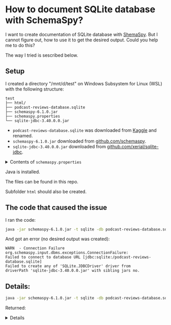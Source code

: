 How to document SQLite database with SchemaSpy?
==================================================

I want to create documentation of SQLite database with [ShemaSpy](https://schemaspy.org/). But I cannot figure out, how to use it to get the desired output.
Could you help me to do this?

The way I tried is sescribed below.

Setup
------

I created a directory "/mnt/d/test" on Windows Subsystem for Linux (WSL) with the following structure:

```
test
├── html/
├── podcast-reviews-database.sqlite
├── schemaspy-6.1.0.jar
├── schemaspy.properties
└── sqlite-jdbc-3.40.0.0.jar
```

- `podcast-reviews-database.sqlite` was downloaded from [Kaggle](https://www.kaggle.com/thoughtvector/podcastreviews) and renamed.
- `schemaspy-6.1.0.jar` downloaded from [github.com/schemaspy](https://github.com/schemaspy/schemaspy/releases).
- `sqlite-jdbc-3.40.0.0.jar` downloaded from [github.com/xerial/sqlite-jdbc](https://github.com/xerial/sqlite-jdbc/releases).

<details><summary> Contents of <code>schemaspy.properties</code> </summary>

(More about this file on https://schemaspy.readthedocs.io/en/latest/started.html#configuration)

```
# type of database. Run with -dbhelp for details
schemaspy.t=sqlite

# optional path to alternative jdbc drivers.
schemaspy.dp=sqlite-jdbc-3.40.0.0.jar

# output dir to save generated files
schemaspy.o=html/

# db scheme for which generate diagrams
schemaspy.s=dbo
```

---

</details>

Java is installed.

The files can be found in this repo.

Subfolder `html` should also be created.

The code that caused the issue
------------------------------

 I ran the code:
```sh
java -jar schemaspy-6.1.0.jar -t sqlite -db podcast-reviews-database.sqlite -sso -debug
```

And got an error (no desired output was created):

```
WARN  - Connection Failure
org.schemaspy.input.dbms.exceptions.ConnectionFailure: 
Failed to connect to database URL [jdbc:sqlite:/podcast-reviews-database.sqlite]
Failed to create any of 'SQLite.JDBCDriver' driver from 
driverPath 'sqlite-jdbc-3.40.0.0.jar' with sibling jars no.
```



Details:
------------

```sh
java -jar schemaspy-6.1.0.jar -t sqlite -db podcast-reviews-database.sqlite -sso -debug
```
Returned:

<details>


```
  ____       _                          ____
 / ___|  ___| |__   ___ _ __ ___   __ _/ ___| _ __  _   _ 
 \___ \ / __| '_ \ / _ \ '_ ` _ \ / _` \___ \| '_ \| | | |
  ___) | (__| | | |  __/ | | | | | (_| |___) | |_) | |_| |
 |____/ \___|_| |_|\___|_| |_| |_|\__,_|____/| .__/ \__, |
                                             |_|    |___/ 

                                              6.1.0

SchemaSpy generates an HTML representation of a database schema's relationships.
SchemaSpy comes with ABSOLUTELY NO WARRANTY.
SchemaSpy is free software and can be redistributed under the conditions of LGPL version 3 or later.
http://www.gnu.org/licenses/

INFO  - Starting Main v6.1.0 on ASUS-VG with PID 5734 (/mnt/d/test/schemaspy-6.1.0.jar started by gegznav in /mnt/d/test)
INFO  - The following profiles are active: default
INFO  - Found configuration file: schemaspy.properties
INFO  - Started Main in 3.093 seconds (JVM running for 4.159)
DEBUG - Debug enabled
INFO  - Loaded configuration from schemaspy.properties
INFO  - Starting schema analysis
DEBUG - Resolving dbType: sqlite ->
        schemaspy-6.1.0.jar!/BOOT-INF/classes!/org/schemaspy/types/sqlite.properties
DEBUG - DbSpecificOption name: 'db' value: 'podcast-reviews-database.sqlite' description: 'path to database or :memory:'
DEBUG - Unable to find driverClass 'SQLite.JDBCDriver'
WARN  - Connection Failure
org.schemaspy.input.dbms.exceptions.ConnectionFailure: Failed to connect to database URL [jdbc:sqlite:/podcast-reviews-database.sqlite] Failed to create any of 'SQLite.JDBCDriver' driver from driverPath 'sqlite-jdbc-3.40.0.0.jar' with sibling jars no.
Resulting in classpath:
        file:/mnt/d/test/sqlite-jdbc-3.40.0.0.jar

        at org.schemaspy.input.dbms.DbDriverLoader.getConnection(DbDriverLoader.java:101)
        at org.schemaspy.input.dbms.DbDriverLoader.getConnection(DbDriverLoader.java:75)
        at org.schemaspy.input.dbms.service.SqlService.connect(SqlService.java:70)
        at org.schemaspy.SchemaAnalyzer.analyze(SchemaAnalyzer.java:220)
        at org.schemaspy.SchemaAnalyzer.analyze(SchemaAnalyzer.java:123)
        at org.schemaspy.cli.SchemaSpyRunner.runAnalyzer(SchemaSpyRunner.java:98)
        at org.schemaspy.cli.SchemaSpyRunner.run(SchemaSpyRunner.java:87)
        at org.schemaspy.Main.main(Main.java:55)
        at java.base/jdk.internal.reflect.NativeMethodAccessorImpl.invoke0(Native Method)
        at java.base/jdk.internal.reflect.NativeMethodAccessorImpl.invoke(NativeMethodAccessorImpl.java:62)
        at java.base/jdk.internal.reflect.DelegatingMethodAccessorImpl.invoke(DelegatingMethodAccessorImpl.java:43)
        at java.base/java.lang.reflect.Method.invoke(Method.java:566)
        at org.springframework.boot.loader.MainMethodRunner.run(MainMethodRunner.java:48)
        at org.springframework.boot.loader.Launcher.launch(Launcher.java:87)
        at org.springframework.boot.loader.Launcher.launch(Launcher.java:50)
        at org.springframework.boot.loader.JarLauncher.main(JarLauncher.java:51)
Caused by: org.schemaspy.input.dbms.exceptions.ConnectionFailure: Failed to create any of 'SQLite.JDBCDriver' driver from driverPath 'sqlite-jdbc-3.40.0.0.jar' with sibling jars no.
Resulting in classpath:
        file:/mnt/d/test/sqlite-jdbc-3.40.0.0.jar

        at org.schemaspy.input.dbms.DbDriverLoader.getDriver(DbDriverLoader.java:147)
        at org.schemaspy.input.dbms.DbDriverLoader.getConnection(DbDriverLoader.java:93)
```

</details>